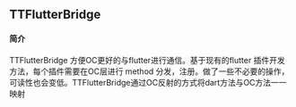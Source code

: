 ## TTFlutterBridge

#### 简介

TTFlutterBridge 方便OC更好的与flutter进行通信。基于现有的flutter 插件开发方法，每个插件需要在OC层进行 method 分发，注册。做了一些不必要的操作，可读性也会变低。TTFlutterBridge通过OC反射的方式将dart方法与OC方法一一映射

